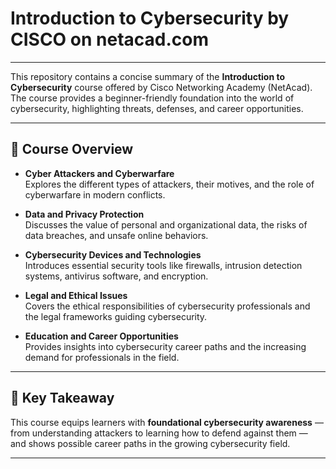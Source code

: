 # Introduction to Cybersecurity by CISCO on netacad.com
---
This repository contains a concise summary of the **Introduction to Cybersecurity** course offered by Cisco Networking Academy (NetAcad).  
The course provides a beginner-friendly foundation into the world of cybersecurity, highlighting threats, defenses, and career opportunities.

---

## 📘 Course Overview

- **Cyber Attackers and Cyberwarfare**  
  Explores the different types of attackers, their motives, and the role of cyberwarfare in modern conflicts.

- **Data and Privacy Protection**  
  Discusses the value of personal and organizational data, the risks of data breaches, and unsafe online behaviors.

- **Cybersecurity Devices and Technologies**  
  Introduces essential security tools like firewalls, intrusion detection systems, antivirus software, and encryption.

- **Legal and Ethical Issues**  
  Covers the ethical responsibilities of cybersecurity professionals and the legal frameworks guiding cybersecurity.

- **Education and Career Opportunities**  
  Provides insights into cybersecurity career paths and the increasing demand for professionals in the field.
---
## 🎯 Key Takeaway
This course equips learners with **foundational cybersecurity awareness** — from understanding attackers to learning how to defend against them — and shows possible career paths in the growing cybersecurity field.

---
